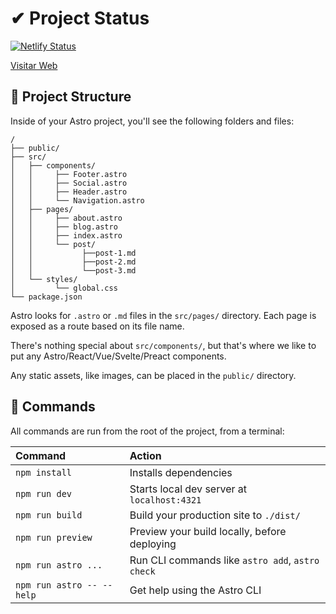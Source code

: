 # ✔ Project Status

[![Netlify Status](https://api.netlify.com/api/v1/badges/371375e5-0cf4-4b0f-9435-7555d093f570/deploy-status)](https://app.netlify.com/sites/astrotutorial19/deploys)

[Visitar Web](https://astrotutorial19.netlify.app)

## 🚀 Project Structure

Inside of your Astro project, you'll see the following folders and files:

```text
/
├── public/
├── src/
│   ├── components/
│   │     ├── Footer.astro
│   │     ├── Social.astro
│   │     ├── Header.astro
│   │     └── Navigation.astro
│   ├── pages/
│   │     ├── about.astro
│   │     ├── blog.astro
│   │     ├── index.astro
│   │     └── post/    
│   │           ├──post-1.md
│   │           ├──post-2.md
│   │           └──post-3.md
│   └── styles/
│         └── global.css
└── package.json
```

Astro looks for `.astro` or `.md` files in the `src/pages/` directory. Each page is exposed as a route based on its file name.

There's nothing special about `src/components/`, but that's where we like to put any Astro/React/Vue/Svelte/Preact components.

Any static assets, like images, can be placed in the `public/` directory.

## 🧞 Commands

All commands are run from the root of the project, from a terminal:

| Command                   | Action                                           |
| :------------------------ | :----------------------------------------------- |
| `npm install`             | Installs dependencies                            |
| `npm run dev`             | Starts local dev server at `localhost:4321`      |
| `npm run build`           | Build your production site to `./dist/`          |
| `npm run preview`         | Preview your build locally, before deploying     |
| `npm run astro ...`       | Run CLI commands like `astro add`, `astro check` |
| `npm run astro -- --help` | Get help using the Astro CLI                     |


